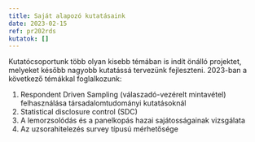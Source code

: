 ```yaml
---
title: Saját alapozó kutatásaink
date: 2023-02-15
ref: pr202rds
kutatok: []
---
```

Kutatócsoportunk több olyan kisebb témában is indít önálló projektet, melyeket később nagyobb kutatássá tervezünk fejleszteni. 2023-ban a következő témákkal foglalkozunk:

1. Respondent Driven Sampling (válaszadó-vezérelt mintavétel) felhasználása társadalomtudományi kutatásoknál
2. Statistical disclosure control (SDC)
3. A lemorzsolódás és a panelkopás hazai sajátosságainak vizsgálata 
4. Az uzsorahitelezés survey típusú mérhetősége